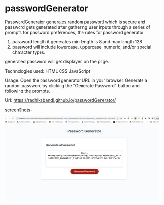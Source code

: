 # passwordGenerator

PasswordGenerator generates random password which is secure and password gets generated after gathering user inputs through a series of prompts for password preferences, 
the rules for password generator 
1. password length it generates min length is 8 and max length 128
2. password will include lowercase, uppercase, numeric, and/or special character types.

generated password will get displayed on the page.

Technologies used:
HTML
CSS
JavaScript

Usage:
Open the password generator URL in your browser.
Generate a random password by clicking the "Generate Password" button and following the prompts.

Url:
https://radhikabandi.github.io/passwordGenerator/

screenShots-

![](passwordGenerator/images/passwordGenerator.png)